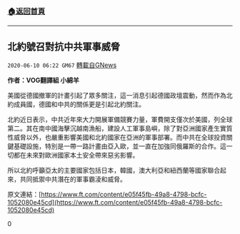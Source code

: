 ###  [:house:返回首頁](https://github.com/ourhimalayas/txt)
---

## 北約號召對抗中共軍事威脅
`2020-06-10 06:22 GM67` [轉載自GNews](https://gnews.org/zh-hant/228918/)

**作者：VOG翻譯組 小綿羊**

美國從德國撤軍的計畫引起了眾多關注，這一消息引起德國政壇震動，然而作為北約成員國，德國和中共的關係更是引起北約關注。

北約近日表示，中共近年來大力開展軍備競賽力量，軍費開支僅次於美國，列全球第二。其在南中國海擊沉越南漁船，建設人工軍事島嶼，除了對亞洲國家產生實質性威脅以外，也嚴重影響美國和北約國家在亞洲的軍事部署。而中共在全球投資關鍵基礎設施，特別是一帶一路計畫由亞入歐，並一直在加強同俄羅斯的合作。這一切都在未來對歐洲國家本土安全帶來惡劣影響。

所以北約呼籲亞太的主要國家包括日本，韓國，澳大利亞和紐西蘭等國家聯合起來，共同抵禦中共潛在的軍事霸淩和威脅。

原文連結：[https://www.ft.com/content/e05f45fb-49a8-4798-bcfc-1052080e45cd](https://www.ft.com/content/e05f45fb-49a8-4798-bcfc-1052080e45cd)

0
